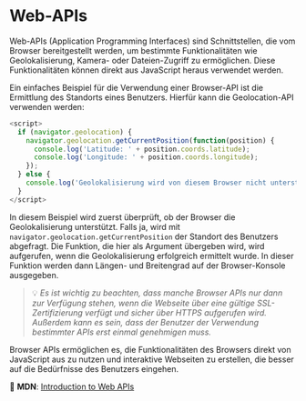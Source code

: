 # Web-APIs

Web-APIs (Application Programming Interfaces) sind Schnittstellen, die vom Browser bereitgestellt werden, um bestimmte Funktionalitäten wie Geolokalisierung, Kamera- oder Dateien-Zugriff zu ermöglichen. Diese Funktionalitäten können direkt aus JavaScript heraus verwendet werden.

Ein einfaches Beispiel für die Verwendung einer Browser-API ist die Ermittlung des Standorts eines Benutzers. Hierfür kann die Geolocation-API verwenden werden:

```javascript
<script>
  if (navigator.geolocation) {
    navigator.geolocation.getCurrentPosition(function(position) {
      console.log('Latitude: ' + position.coords.latitude);
      console.log('Longitude: ' + position.coords.longitude);
    });
  } else {
    console.log('Geolokalisierung wird von diesem Browser nicht unterstützt.');
  }
</script>
```

In diesem Beispiel wird zuerst überprüft, ob der Browser die Geolokalisierung unterstützt. Falls ja, wird mit `navigator.geolocation.getCurrentPosition` der Standort des Benutzers abgefragt. Die Funktion, die hier als Argument übergeben wird, wird aufgerufen, wenn die Geolokalisierung erfolgreich ermittelt wurde. In dieser Funktion werden dann Längen- und Breitengrad auf der Browser-Konsole ausgegeben.

> 💡 _Es ist wichtig zu beachten, dass manche Browser APIs nur dann zur Verfügung stehen, wenn die Webseite über eine gültige SSL-Zertifizierung verfügt und sicher über HTTPS aufgerufen wird. Außerdem kann es sein, dass der Benutzer der Verwendung bestimmter APIs erst einmal genehmigen muss._

Browser APIs ermöglichen es, die Funktionalitäten des Browsers direkt von JavaScript aus zu nutzen und interaktive Webseiten zu erstellen, die besser auf die Bedürfnisse des Benutzers eingehen.

📖 **MDN**: [Introduction to Web APIs](https://developer.mozilla.org/en-US/docs/Learn/JavaScript/Client-side_web_APIs/Introduction)
